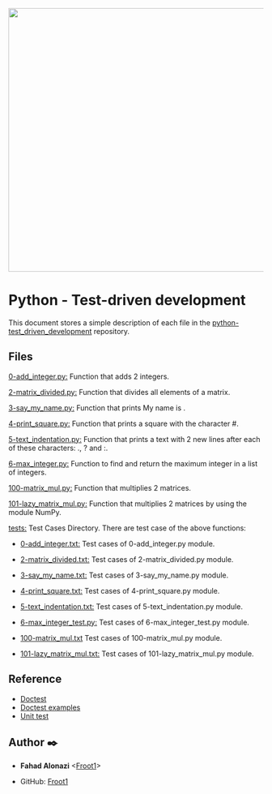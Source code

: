 <p align="center">
<img width="520" align="center" altlt="Image" src="https://github.com/user-attachments/assets/000874d7-9967-4c1f-98bb-30ef4bf83c2b" />
</p>

# Python - Test-driven development
This document stores a simple description of each file in the  [python-test_driven_development](https://github.com/Froot1/holbertonschool-higher_level_programming/tree/master/python-test_driven_development "python-test_driven_development") repository.

## Files
[0-add_integer.py:](https://github.com/Froot1/holbertonschool-higher_level_programming/blob/master/python-test_driven_development/0-add_integer.py "0-add_integer.py")
Function that adds 2 integers.

[2-matrix_divided.py:](https://github.com/Froot1/holbertonschool-higher_level_programming/blob/master/python-test_driven_development/2-matrix_divided.py "2-matrix_divided.py")
Function that divides all elements of a matrix.

[3-say_my_name.py:](https://github.com/Froot1/holbertonschool-higher_level_programming/blob/master/python-test_driven_development/3-say_my_name.py "3-say_my_name.py")
Function that prints My name is <first name> <last name>.

[4-print_square.py:](https://github.com/Froot1/holbertonschool-higher_level_programming/blob/master/python-test_driven_development/4-print_square.py "4-print_square.py")
Function that prints a square with the character #.

[5-text_indentation.py:](https://github.com/Froot1/holbertonschool-higher_level_programming/blob/master/python-test_driven_development/5-text_indentation.py "5-text_indentation.py")
Function that prints a text with 2 new lines after each of these characters: ., ? and :.

[6-max_integer.py:](https://github.com/Froot1/holbertonschool-higher_level_programming/blob/master/python-test_driven_development/6-max_integer.py "6-max_integer.py")
Function to find and return the maximum integer in a list of integers.

[100-matrix_mul.py:](https://github.com/Froot1/holbertonschool-higher_level_programming/blob/master/python-test_driven_development/100-matrix_mul.py "100-matrix_mul.py")
Function that multiplies 2 matrices.

[101-lazy_matrix_mul.py:](https://github.com/Froot1/holbertonschool-higher_level_programming/blob/master/python-test_driven_development/101-lazy_matrix_mul.py "101-lazy_matrix_mul.py")
Function that multiplies 2 matrices by using the module NumPy.

[tests:](https://github.com/Froot1/holbertonschool-higher_level_programming/tree/master/python-test_driven_development/tests "tests")
Test Cases Directory. There are test case of the above functions:

- [0-add_integer.txt:](https://github.com/Froot1/holbertonschool-higher_level_programming/blob/master/python-test_driven_development/tests/0-add_integer.txt "0-add_integer.txt")
Test cases of 0-add_integer.py module.

- [2-matrix_divided.txt:](https://github.com/Froot1/holbertonschool-higher_level_programming/blob/master/python-test_driven_development/tests/2-matrix_divided.txt "2-matrix_divided.txt")
Test cases of 2-matrix_divided.py module.

- [3-say_my_name.txt:](https://github.com/Froot1/holbertonschool-higher_level_programming/blob/master/python-test_driven_development/tests/3-say_my_name.txt "3-say_my_name.txt")
Test cases of 3-say_my_name.py module.

- [4-print_square.txt:](https://github.com/Froot1/holbertonschool-higher_level_programming/blob/master/python-test_driven_development/tests/4-print_square.txt "4-print_square.txt")
Test cases of 4-print_square.py module.

- [5-text_indentation.txt:](https://github.com/Froot1/holbertonschool-higher_level_programming/blob/master/python-test_driven_development/tests/5-text_indentation.txt "5-text_indentation.txt")
Test cases of 5-text_indentation.py module.

- [6-max_integer_test.py:](https://github.com/Froot1/holbertonschool-higher_level_programming/blob/master/python-test_driven_development/tests/6-max_integer_test.py "6-max_integer_test.py")
Test cases of 6-max_integer_test.py module.

- [100-matrix_mul.txt](https://github.com/Froot1/holbertonschool-higher_level_programming/blob/master/python-test_driven_development/tests/100-matrix_mul.txt "100-matrix_mul.txt")
Test cases of 100-matrix_mul.py module.

- [101-lazy_matrix_mul.txt:](https://github.com/Froot1/holbertonschool-higher_level_programming/blob/master/python-test_driven_development/tests/101-lazy_matrix_mul.txt "101-lazy_matrix_mul.txt")
Test cases of 101-lazy_matrix_mul.py module.

## Reference 

- [Doctest](https://docs.python.org/3.4/library/doctest.html)
- [Doctest examples](https://pymotw.com/3/doctest/)
- [Unit test](https://www.youtube.com/watch?v=1Lfv5tUGsn8)


## Author :black_nib:

* __Fahad Alonazi__ <[Froot1](https://github.com/Froot1)>

* GitHub: [Froot1](https://github.com/Froot1)
